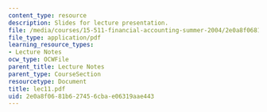 ```yaml
---
content_type: resource
description: Slides for lecture presentation.
file: /media/courses/15-511-financial-accounting-summer-2004/2e0a8f0681b627456cbae06319aae443_lec11.pdf
file_type: application/pdf
learning_resource_types:
- Lecture Notes
ocw_type: OCWFile
parent_title: Lecture Notes
parent_type: CourseSection
resourcetype: Document
title: lec11.pdf
uid: 2e0a8f06-81b6-2745-6cba-e06319aae443
---
```

